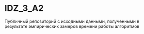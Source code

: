 # IDZ_3_A2
Публичный репозиторий с исходными данными, полученными в результате эмпирических замеров времени работы алгоритмов
